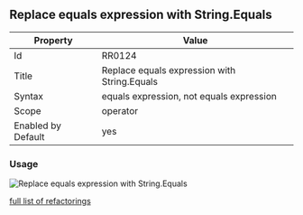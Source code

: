 ## Replace equals expression with String.Equals

Property | Value
--- | --- 
Id | RR0124
Title | Replace equals expression with String\.Equals
Syntax | equals expression, not equals expression
Scope | operator
Enabled by Default | yes

### Usage

![Replace equals expression with String\.Equals](../../images/refactorings/ReplaceEqualsExpressionWithStringEquals.png)

[full list of refactorings](Refactorings.md)
